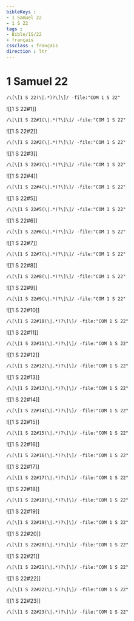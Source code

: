 ```yaml
---
bibleKeys : 
- 1 Samuel 22
- 1 S 22
tags : 
- Bible/1S/22
- français
cssclass : français
direction : ltr
---
```


# 1 Samuel 22

```query
/\[\[1 S 22(\|.*)?\]\]/ -file:"COM 1 S 22"
```



![[1 S 22#1]]

```query
/\[\[1 S 22#1(\|.*)?\]\]/ -file:"COM 1 S 22"
```

![[1 S 22#2]]

```query
/\[\[1 S 22#2(\|.*)?\]\]/ -file:"COM 1 S 22"
```

![[1 S 22#3]]

```query
/\[\[1 S 22#3(\|.*)?\]\]/ -file:"COM 1 S 22"
```

![[1 S 22#4]]

```query
/\[\[1 S 22#4(\|.*)?\]\]/ -file:"COM 1 S 22"
```

![[1 S 22#5]]

```query
/\[\[1 S 22#5(\|.*)?\]\]/ -file:"COM 1 S 22"
```

![[1 S 22#6]]

```query
/\[\[1 S 22#6(\|.*)?\]\]/ -file:"COM 1 S 22"
```

![[1 S 22#7]]

```query
/\[\[1 S 22#7(\|.*)?\]\]/ -file:"COM 1 S 22"
```

![[1 S 22#8]]

```query
/\[\[1 S 22#8(\|.*)?\]\]/ -file:"COM 1 S 22"
```

![[1 S 22#9]]

```query
/\[\[1 S 22#9(\|.*)?\]\]/ -file:"COM 1 S 22"
```

![[1 S 22#10]]

```query
/\[\[1 S 22#10(\|.*)?\]\]/ -file:"COM 1 S 22"
```

![[1 S 22#11]]

```query
/\[\[1 S 22#11(\|.*)?\]\]/ -file:"COM 1 S 22"
```

![[1 S 22#12]]

```query
/\[\[1 S 22#12(\|.*)?\]\]/ -file:"COM 1 S 22"
```

![[1 S 22#13]]

```query
/\[\[1 S 22#13(\|.*)?\]\]/ -file:"COM 1 S 22"
```

![[1 S 22#14]]

```query
/\[\[1 S 22#14(\|.*)?\]\]/ -file:"COM 1 S 22"
```

![[1 S 22#15]]

```query
/\[\[1 S 22#15(\|.*)?\]\]/ -file:"COM 1 S 22"
```

![[1 S 22#16]]

```query
/\[\[1 S 22#16(\|.*)?\]\]/ -file:"COM 1 S 22"
```

![[1 S 22#17]]

```query
/\[\[1 S 22#17(\|.*)?\]\]/ -file:"COM 1 S 22"
```

![[1 S 22#18]]

```query
/\[\[1 S 22#18(\|.*)?\]\]/ -file:"COM 1 S 22"
```

![[1 S 22#19]]

```query
/\[\[1 S 22#19(\|.*)?\]\]/ -file:"COM 1 S 22"
```

![[1 S 22#20]]

```query
/\[\[1 S 22#20(\|.*)?\]\]/ -file:"COM 1 S 22"
```

![[1 S 22#21]]

```query
/\[\[1 S 22#21(\|.*)?\]\]/ -file:"COM 1 S 22"
```

![[1 S 22#22]]

```query
/\[\[1 S 22#22(\|.*)?\]\]/ -file:"COM 1 S 22"
```

![[1 S 22#23]]

```query
/\[\[1 S 22#23(\|.*)?\]\]/ -file:"COM 1 S 22"
```


